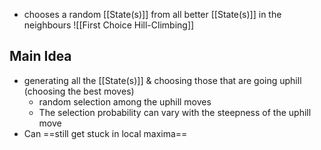 - chooses a random [[State(s)]] from all better [[State(s)]] in the neighbours
		![[First Choice Hill-Climbing]]
## Main Idea
- generating all the [[State(s)]] & choosing those that are going uphill (choosing the best moves)
	- random selection among the uphill moves
	- The selection probability can vary with the steepness of the uphill move
- Can ==still get stuck in local maxima==